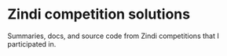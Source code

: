 # Zindi competition solutions

Summaries, docs, and source code from Zindi competitions that I participated in.
